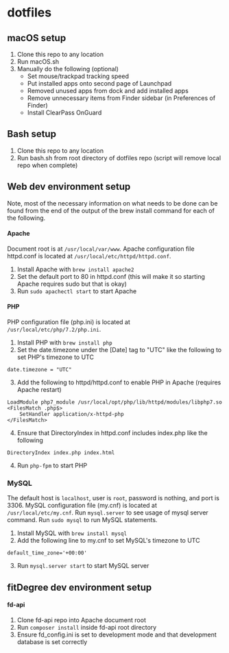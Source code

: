 # dotfiles
## macOS setup
1. Clone this repo to any location
2. Run macOS.sh
3. Manually do the following (optional)
    * Set mouse/trackpad tracking speed
    * Put installed apps onto second page of Launchpad
    * Removed unused apps from dock and add installed apps
    * Remove unnecessary items from Finder sidebar (in Preferences of Finder)
    * Install ClearPass OnGuard

## Bash setup
1. Clone this repo to any location
2. Run bash.sh from root directory of dotfiles repo (script will remove local repo when complete)

## Web dev environment setup
Note, most of the necessary information on what needs to be done can be found from the end of the output of the brew install command for each of the following.

#### Apache
Document root is at `/usr/local/var/www`. Apache configuration file httpd.conf is located at `/usr/local/etc/httpd/httpd.conf`.
1. Install Apache with `brew install apache2`
2. Set the default port to 80 in httpd.conf (this will make it so starting Apache requires sudo but that is okay)
3. Run `sudo apachectl start` to start Apache

#### PHP
PHP configuration file (php.ini) is located at `/usr/local/etc/php/7.2/php.ini`.
1. Install PHP with `brew install php`
2. Set the date.timezone under the [Date] tag to "UTC" like the following to set PHP's timezone to UTC
```
date.timezone = "UTC"
```
3. Add the following to httpd/httpd.conf to enable PHP in Apache (requires Apache restart)
```
LoadModule php7_module /usr/local/opt/php/lib/httpd/modules/libphp7.so
<FilesMatch .php$>
    SetHandler application/x-httpd-php
</FilesMatch>
```
4. Ensure that DirectoryIndex in httpd.conf includes index.php like the following
```
DirectoryIndex index.php index.html
```
4. Run `php-fpm` to start PHP

### MySQL
The default host is `localhost`, user is `root`, password is nothing, and port is 3306. MySQL configuration file (my.cnf) is located at `/usr/local/etc/my.cnf`. Run `mysql.server` to see usage of mysql server command. Run `sudo mysql` to run MySQL statements.
1. Install MySQL with `brew install mysql`
2. Add the following line to my.cnf to set MySQL's timezone to UTC
```
default_time_zone='+00:00'
```
3. Run `mysql.server start` to start MySQL server

## fitDegree dev environment setup
#### fd-api
1. Clone fd-api repo into Apache document root
2. Run `composer install` inside fd-api root directory
3. Ensure fd_config.ini is set to development mode and that development database is set correctly
